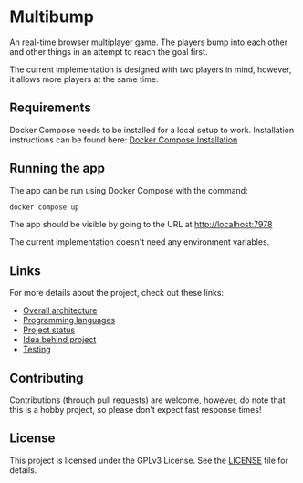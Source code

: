 # Multibump

An real-time browser multiplayer game. The players bump into each other and other things in an attempt to reach the goal first.

The current implementation is designed with two players in mind, however, it allows more players at the same time.

## Requirements

Docker Compose needs to be installed for a local setup to work. Installation instructions can be found here: [Docker Compose Installation](https://docs.docker.com/compose/install/)

## Running the app

The app can be run using Docker Compose with the command:

```bash
docker compose up
```

The app should be visible by going to the URL at [http://localhost:7978](http://localhost:7978)

The current implementation doesn't need any environment variables.

## Links

For more details about the project, check out these links:

- [Overall architecture](/docs/architecture.md)
- [Programming languages](/docs/technologies.md)
- [Project status](/docs/status.md)
- [Idea behind project](/docs/idea.md)
- [Testing](/docs/testing.md)

## Contributing

Contributions (through pull requests) are welcome, however, do note that this is a hobby project, so please don't expect fast response times!

## License

This project is licensed under the GPLv3 License. See the [LICENSE](/LICENSE) file for details.
